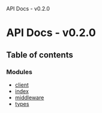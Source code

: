 API Docs - v0.2.0

# API Docs - v0.2.0

## Table of contents

### Modules

- [client](modules/client.md)
- [index](modules/index.md)
- [middleware](modules/middleware.md)
- [types](modules/types.md)
